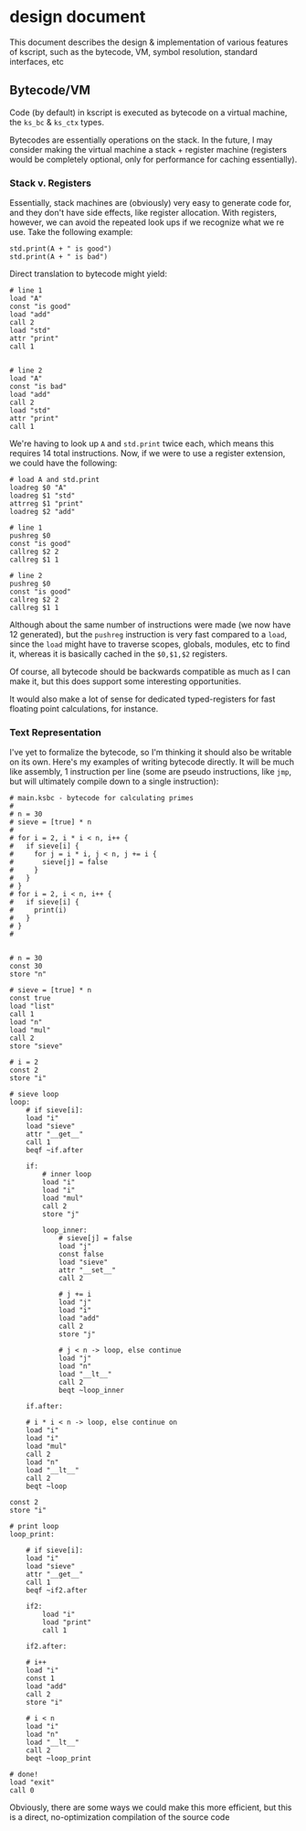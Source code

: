 
# design document

This document describes the design & implementation of various features of kscript, such as the bytecode, VM, symbol resolution, standard interfaces, etc


## Bytecode/VM

Code (by default) in kscript is executed as bytecode on a virtual machine, the `ks_bc` & `ks_ctx` types.

Bytecodes are essentially operations on the stack. In the future, I may consider making the virtual machine a stack + register machine (registers would be completely optional, only for performance for caching essentially).


### Stack v. Registers

Essentially, stack machines are (obviously) very easy to generate code for, and they don't have side effects, like register allocation. With registers, however, we can avoid the repeated look ups if we recognize what we re use. Take the following example:

```
std.print(A + " is good")
std.print(A + " is bad")
```

Direct translation to bytecode might yield:

```
# line 1
load "A"
const "is good"
load "add"
call 2
load "std"
attr "print"
call 1


# line 2
load "A"
const "is bad"
load "add"
call 2
load "std"
attr "print"
call 1
```

We're having to look up `A` and `std.print` twice each, which means this requires 14 total instructions. Now, if we were to use a register extension, we could have the following:

```
# load A and std.print
loadreg $0 "A"
loadreg $1 "std"
attrreg $1 "print"
loadreg $2 "add"

# line 1
pushreg $0
const "is good"
callreg $2 2
callreg $1 1

# line 2
pushreg $0
const "is good"
callreg $2 2
callreg $1 1

```

Although about the same number of instructions were made (we now have 12 generated), but the `pushreg` instruction is very fast compared to a `load`, since the `load` might have to traverse scopes, globals, modules, etc to find it, whereas it is basically cached in the `$0,$1,$2` registers.

Of course, all bytecode should be backwards compatible as much as I can make it, but this does support some interesting opportunities.

It would also make a lot of sense for dedicated typed-registers for fast floating point calculations, for instance.


### Text Representation

I've yet to formalize the bytecode, so I'm thinking it should also be writable on its own. Here's my examples of writing bytecode directly. It will be much like assembly, 1 instruction per line (some are pseudo instructions, like `jmp`, but will ultimately compile down to a single instruction):

```
# main.ksbc - bytecode for calculating primes
# 
# n = 30
# sieve = [true] * n
#
# for i = 2, i * i < n, i++ {
#   if sieve[i] {
#     for j = i * i, j < n, j += i {
#       sieve[j] = false
#     }
#   }
# }
# for i = 2, i < n, i++ {
#   if sieve[i] {
#     print(i)
#   }
# }
#


# n = 30
const 30
store "n"

# sieve = [true] * n
const true 
load "list"
call 1
load "n"
load "mul"
call 2
store "sieve"

# i = 2
const 2
store "i"

# sieve loop
loop:
    # if sieve[i]:
    load "i"
    load "sieve"
    attr "__get__"
    call 1
    beqf ~if.after

    if:
        # inner loop
        load "i"
        load "i"
        load "mul"
        call 2
        store "j"
        
        loop_inner:
            # sieve[j] = false
            load "j"
            const false
            load "sieve"
            attr "__set__"
            call 2

            # j += i
            load "j"
            load "i"
            load "add"
            call 2
            store "j"

            # j < n -> loop, else continue
            load "j"
            load "n"
            load "__lt__"
            call 2
            beqt ~loop_inner

    if.after:

    # i * i < n -> loop, else continue on
    load "i"
    load "i"
    load "mul"
    call 2
    load "n"
    load "__lt__"
    call 2
    beqt ~loop

const 2
store "i"

# print loop
loop_print:

    # if sieve[i]:
    load "i"
    load "sieve"
    attr "__get__"
    call 1
    beqf ~if2.after

    if2:
        load "i"
        load "print"
        call 1

    if2.after:

    # i++
    load "i"
    const 1
    load "add"
    call 2
    store "i"

    # i < n
    load "i"
    load "n"
    load "__lt__"
    call 2
    beqt ~loop_print

# done!
load "exit"
call 0

```

Obviously, there are some ways we could make this more efficient, but this is a direct, no-optimization compilation of the source code


